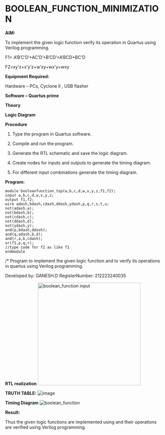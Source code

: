 # BOOLEAN_FUNCTION_MINIMIZATION

**AIM:**

To implement the given logic function verify its operation in Quartus using Verilog programming.

F1= A’B’C’D’+AC’D’+B’CD’+A’BCD+BC’D 

F2=xy’z+x’y’z+w’xy+wx’y+wxy

**Equipment Required:**

Hardware – PCs, Cyclone II , USB flasher

**Software – Quartus prime**

**Theory**

**Logic Diagram**

**Procedure**

1.	Type the program in Quartus software.

2.	Compile and run the program.

3.	Generate the RTL schematic and save the logic diagram.

4.	Create nodes for inputs and outputs to generate the timing diagram.

5.	For different input combinations generate the timing diagram.


**Program:**
```
module booleanfunction_top(a,b,c,d,w,x,y,z,f1,f2);
input a,b,c,d,w,x,y,z;
output f1,f2;
wire adash,bdash,cdash,ddash,ydash,p,q,r,s,t,u;
not(adash,a);
not(bdash,b);
not(cdash,c);
not(ddash,d);
not(ydash,y);
and(p,bdash,ddash);
and(q,adash,b,d);
and(r,a,b,cdash);
or(f1,p,q,r);
//type code for f2 as like f1
endmodule
```

/* Program to implement the given logic function and to verify its operations in quartus using Verilog programming. 

Developed by: GANESH.D
RegisterNumber: 212223240035


**RTL realization**
<img width="332" alt="boolean_function input" src="https://github.com/Ganesh23013987/BOOLEAN_FUNCTION_MINIMIZATION/assets/147473768/67c26373-80ba-43fc-b477-7898e1650f48">

**TRUTH TABLE:**
![image](https://github.com/Ganesh23013987/BOOLEAN_FUNCTION_MINIMIZATION/assets/147473768/4c324af5-5752-441e-985c-e0d313854e06)

**Timing Diagram**
![boolean_function](https://github.com/Ganesh23013987/BOOLEAN_FUNCTION_MINIMIZATION/assets/147473768/6e544e34-68ab-4a25-8161-279bb56bed5a)


**Result:**

Thus the given logic functions are implemented using and their operations are verified using Verilog programming.

